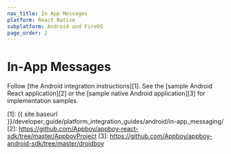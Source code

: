 ```yaml
---
nav_title: In App Messages
platform: React Native
subplatform: Android and FireOS
page_order: 2
---
```

# In-App Messages

Follow [the Android integration instructions][1].  See the [sample Android React application][2] or the [sample native Android application][3] for implementation samples.

[1]: {{ site.baseurl }}/developer_guide/platform_integration_guides/android/in-app_messaging/
[2]: https://github.com/Appboy/appboy-react-sdk/tree/master/AppboyProject
[3]: https://github.com/Appboy/appboy-android-sdk/tree/master/droidboy
